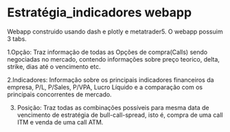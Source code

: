 # Estratégia_indicadores webapp

  Webapp construido usando dash e plotly e metatrader5. O webapp possuim 3 tabs.


  1.Opção: Traz informação de todas as Opções de compra(Calls) sendo negociadas no mercado, contendo informações sobre preço teorico, delta, strike, dias até o vencimento
etc.

  2.Indicadores: Informação sobre os principais indicadores financeiros da empresa, P/L, P/Sales, P/VPA, Lucro Líquido e a comparação com os principais concorrentes
de mercado.

 3. Posição: Traz todas as combinações possíveis para mesma data de vencimento de estratégia de bull-call-spread, isto é, compra de uma call ITM e venda de uma call ATM.

